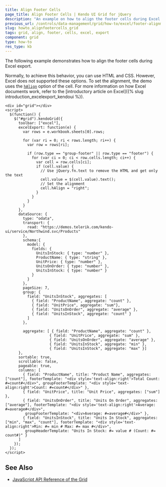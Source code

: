 ```yaml
---
title: Align Footer Cells
page_title: Align Footer Cells | Kendo UI Grid for jQuery
description: "An example on how to align the footer cells during Excel export in a Kendo UI Grid for jQuery."
previous_url: /controls/data-management/grid/how-to/excel/footer-alignment
slug: howto_alignfootercells_grid
tags: grid, align, footer, cells, excel, export
component: grid
type: how-to
res_type: kb
---
```


The following example demonstrates how to align the footer cells during Excel export.

Normally, to achieve this behavior, you can use HTML and CSS. However, Excel does not supported these options. To set the alignment, the demo uses the [`hAlign`](/api/javascript/ooxml/workbook/configuration/sheets.rows.cells.halign) option of the cell. For more information on how Excel documents work, refer to the [introductory article on Excel]({% slug introduction_excelexport_kendoui %}).

```dojo
<div id="grid"></div>
<script>
  $(function() {
    $("#grid").kendoGrid({
      toolbar: ["excel"],
      excelExport: function(e) {
        var rows = e.workbook.sheets[0].rows;

        for (var ri = 0; ri < rows.length; ri++) {
          var row = rows[ri];

          if (row.type == "group-footer" || row.type == "footer") {
            for (var ci = 0; ci < row.cells.length; ci++) {
              var cell = row.cells[ci];
              if (cell.value) {
                // Use jQuery.fn.text to remove the HTML and get only the text
                cell.value = $(cell.value).text();
                // Set the alignment
                cell.hAlign = "right";
              }
            }
          }
        }
      },
      dataSource: {
        type: "odata",
        transport: {
          read: "https://demos.telerik.com/kendo-ui/service/Northwind.svc/Products"
        },
        schema:{
          model: {
            fields: {
              UnitsInStock: { type: "number" },
              ProductName: { type: "string" },
              UnitPrice: { type: "number" },
              UnitsOnOrder: { type: "number" },
              UnitsInStock: { type: "number" }
            }
          }
        },
        pageSize: 7,
        group: {
          field: "UnitsInStock", aggregates: [
            { field: "ProductName", aggregate: "count" },
            { field: "UnitPrice", aggregate: "sum"},
            { field: "UnitsOnOrder", aggregate: "average" },
            { field: "UnitsInStock", aggregate: "count" }
          ]
        },

        aggregate: [ { field: "ProductName", aggregate: "count" },
                    { field: "UnitPrice", aggregate: "sum" },
                    { field: "UnitsOnOrder", aggregate: "average" },
                    { field: "UnitsInStock", aggregate: "min" },
                    { field: "UnitsInStock", aggregate: "max" }]
      },
      sortable: true,
      scrollable: false,
      pageable: true,
      columns: [
        { field: "ProductName", title: "Product Name", aggregates: ["count"], footerTemplate: "<div style='text-align:right'>Total Count: #=count#</div>", groupFooterTemplate: "<div style='text-align:right'>Count: #=count#</div>" },
        { field: "UnitPrice", title: "Unit Price", aggregates: ["sum"] },
        { field: "UnitsOnOrder", title: "Units On Order", aggregates: ["average"], footerTemplate: "<div style='text-align:right'>Average: #=average#</div>",
         groupFooterTemplate: "<div>Average: #=average#</div>" },
        { field: "UnitsInStock", title: "Units In Stock", aggregates: ["min", "max", "count"], footerTemplate: "<div style='text-align:right'>Min: #= min # Max: #= max #</div>",
         groupHeaderTemplate: "Units In Stock: #= value # (Count: #= count#)" }
      ]
    });
  });
</script>
```

## See Also

* [JavaScript API Reference of the Grid](/api/javascript/ui/grid)

